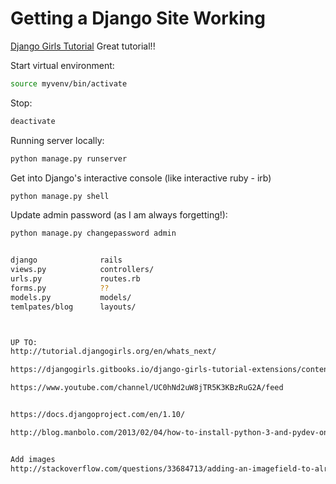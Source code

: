 # Getting a Django Site Working

[Django Girls Tutorial](http://tutorial.djangogirls.org/en/)
Great tutorial!!

Start virtual environment:
```bash
source myvenv/bin/activate
```

Stop:
```bash
deactivate
```

Running server locally:
```bash
python manage.py runserver
```

Get into Django's interactive console  (like interactive ruby - irb)
```bash
python manage.py shell
```

Update admin password (as I am always forgetting!):
```bash
python manage.py changepassword admin


django              rails
views.py            controllers/
urls.py             routes.rb
forms.py            ??
models.py           models/
temlpates/blog      layouts/



UP TO:
http://tutorial.djangogirls.org/en/whats_next/

https://djangogirls.gitbooks.io/django-girls-tutorial-extensions/content/

https://www.youtube.com/channel/UC0hNd2uW8jTR5K3KBzRuG2A/feed


https://docs.djangoproject.com/en/1.10/

http://blog.manbolo.com/2013/02/04/how-to-install-python-3-and-pydev-on-osx#1


Add images
http://stackoverflow.com/questions/33684713/adding-an-imagefield-to-already-existing-model-in-django
